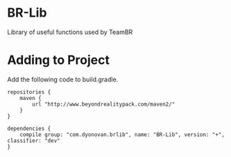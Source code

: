 BR-Lib
======

Library of useful functions used by TeamBR

Adding to Project
=================

Add the following code to build.gradle.

```
repositories {
    maven {
        url "http://www.beyondrealitypack.com/maven2/"
    }
}

dependencies {
    compile group: "com.dyonovan.brlib", name: "BR-Lib", version: "+", classifier: "dev"
}
```
